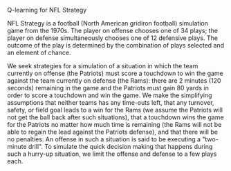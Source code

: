 Q-learning for NFL Strategy

NFL Strategy is a football (North American gridiron football) simulation game from the 1970s. The player on offense chooses one of 34 plays; the player on defense simultaneously chooses one of 12 defensive plays. The outcome of the play is determined by the combination of plays selected and an element of chance.

We seek strategies for a simulation of a situation in which the team currently on offense (the Patriots) must score a touchdown to win the game against the team currently on defense (the Rams): there are 2 minutes (120 seconds) remaining in the game and the Patriots must gain 80 yards in order to score a touchdown and win the game. We make the simplifying assumptions that neither teams has any time-outs left, that any turnover, safety, or field goal leads to a win for the Rams (we assume the Patriots will not get the ball back after such situations), that a touchdown wins the game for the Patriots no matter how much time is remaining (the Rams will not be able to regain the lead against the Patriots defense), and that there will be no penalties. An offense in such a situation is said to be executing a "two-minute drill". To simulate the quick decision making that happens during such a hurry-up situation, we limit the offense and defense to a few plays each.
